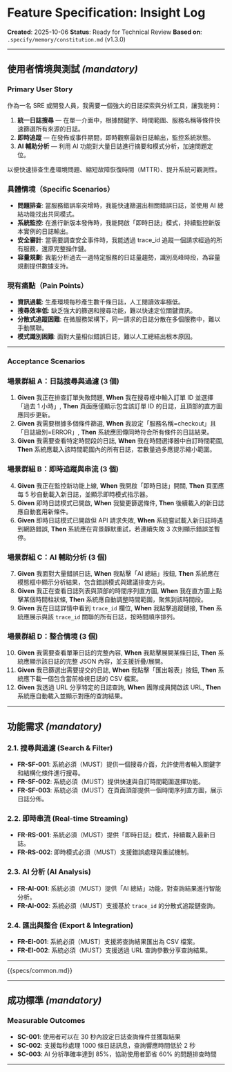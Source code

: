 # Feature Specification: Insight Log

**Created**: 2025-10-06
**Status**: Ready for Technical Review
**Based on**: `.specify/memory/constitution.md` (v1.3.0)

---

## 使用者情境與測試 *(mandatory)*

### Primary User Story
作為一名 SRE 或開發人員，我需要一個強大的日誌探索與分析工具，讓我能夠：
1. **統一日誌搜尋** — 在單一介面中，根據關鍵字、時間範圍、服務名稱等條件快速篩選所有來源的日誌。
2. **即時追蹤** — 在發佈或事件期間，即時觀察最新日誌輸出，監控系統狀態。
3. **AI 輔助分析** — 利用 AI 功能對大量日誌進行摘要和模式分析，加速問題定位。

以便快速排查生產環境問題、縮短故障恢復時間（MTTR）、提升系統可觀測性。

### 具體情境（Specific Scenarios）
- **問題排查**: 當服務錯誤率突增時，我能快速篩選出相關錯誤日誌，並使用 AI 總結功能找出共同模式。
- **系統監控**: 在進行新版本發佈時，我能開啟「即時日誌」模式，持續監控新版本實例的日誌輸出。
- **安全審計**: 當需要調查安全事件時，我能透過 trace_id 追蹤一個請求經過的所有服務，還原完整操作鏈。
- **容量規劃**: 我能分析過去一週特定服務的日誌量趨勢，識別高峰時段，為容量規劃提供數據支持。

### 現有痛點（Pain Points）
- **資訊過載**: 生產環境每秒產生數千條日誌，人工閱讀效率極低。
- **搜尋效率低**: 缺乏強大的篩選和搜尋功能，難以快速定位關鍵資訊。
- **分散式追蹤困難**: 在微服務架構下，同一請求的日誌分散在多個服務中，難以手動關聯。
- **模式識別困難**: 面對大量相似錯誤日誌，難以人工總結出根本原因。

---

### Acceptance Scenarios

### 場景群組 A：日誌搜尋與過濾 (3 個)
1. **Given** 我正在排查訂單失敗問題, **When** 我在搜尋框中輸入訂單 ID 並選擇「過去 1 小時」, **Then** 頁面應僅顯示包含該訂單 ID 的日誌，且頂部的直方圖應同步更新。
2. **Given** 我需要根據多個條件篩選, **When** 我設定「服務名稱=checkout」且「日誌級別=ERROR」, **Then** 系統應回傳同時符合所有條件的日誌結果。
3. **Given** 我需要查看特定時間段的日誌, **When** 我在時間選擇器中自訂時間範圍, **Then** 系統應載入該時間範圍內的所有日誌，若數量過多應提示縮小範圍。

### 場景群組 B：即時追蹤與串流 (3 個)
4. **Given** 我正在監控新功能上線, **When** 我開啟「即時日誌」開關, **Then** 頁面應每 5 秒自動載入新日誌，並顯示即時模式指示器。
5. **Given** 即時日誌模式已開啟, **When** 我變更篩選條件, **Then** 後續載入的新日誌應自動套用新條件。
6. **Given** 即時日誌模式已開啟但 API 請求失敗, **When** 系統嘗試載入新日誌時遇到網路錯誤, **Then** 系統應在背景靜默重試，若連續失敗 3 次則顯示錯誤並暫停。

### 場景群組 C：AI 輔助分析 (3 個)
7. **Given** 我面對大量錯誤日誌, **When** 我點擊「AI 總結」按鈕, **Then** 系統應在模態框中顯示分析結果，包含錯誤模式與建議排查方向。
8. **Given** 我正在查看日誌列表與頂部的時間序列直方圖, **When** 我在直方圖上點擊某個時間柱狀條, **Then** 系統應自動調整時間範圍，聚焦到該時間段。
9. **Given** 我在日誌詳情中看到 `trace_id` 欄位, **When** 我點擊追蹤鏈接, **Then** 系統應展示與該 `trace_id` 關聯的所有日誌，按時間順序排列。

### 場景群組 D：整合情境 (3 個)
10. **Given** 我需要查看單筆日誌的完整內容, **When** 我點擊展開某條日誌, **Then** 系統應顯示該日誌的完整 JSON 內容，並支援折疊/展開。
11. **Given** 我已篩選出需要提交的日誌, **When** 我點擊「匯出報表」按鈕, **Then** 系統應下載一個包含當前檢視日誌的 CSV 檔案。
12. **Given** 我透過 URL 分享特定的日誌查詢, **When** 團隊成員開啟該 URL, **Then** 系統應自動載入並顯示對應的查詢結果。

---

## 功能需求 *(mandatory)*

### 2.1. 搜尋與過濾 (Search & Filter)
- **FR-SF-001**: 系統必須（MUST）提供一個搜尋介面，允許使用者輸入關鍵字和結構化條件進行搜尋。
- **FR-SF-002**: 系統必須（MUST）提供快速與自訂時間範圍選擇功能。
- **FR-SF-003**: 系統必須（MUST）在頁面頂部提供一個時間序列直方圖，展示日誌分佈。

### 2.2. 即時串流 (Real-time Streaming)
- **FR-RS-001**: 系統必須（MUST）提供「即時日誌」模式，持續載入最新日誌。
- **FR-RS-002**: 即時模式必須（MUST）支援錯誤處理與重試機制。

### 2.3. AI 分析 (AI Analysis)
- **FR-AI-001**: 系統必須（MUST）提供「AI 總結」功能，對查詢結果進行智能分析。
- **FR-AI-002**: 系統必須（MUST）支援基於 `trace_id` 的分散式追蹤鏈查詢。

### 2.4. 匯出與整合 (Export & Integration)
- **FR-EI-001**: 系統必須（MUST）支援將查詢結果匯出為 CSV 檔案。
- **FR-EI-002**: 系統必須（MUST）支援透過 URL 查詢參數分享查詢結果。

---

{{specs/common.md}}

---

## 成功標準 *(mandatory)*

### Measurable Outcomes

- **SC-001**: 使用者可以在 30 秒內設定日誌查詢條件並獲取結果
- **SC-002**: 支援每秒處理 1000 條日誌訊息，查詢響應時間低於 2 秒
- **SC-003**: AI 分析準確率達到 85%，協助使用者節省 60% 的問題排查時間
---

